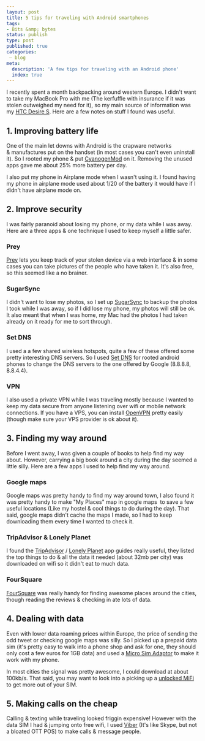 ```yaml
---
layout: post
title: 5 tips for traveling with Android smartphones
tags:
- Bits &amp; bytes
status: publish
type: post
published: true
categories:
 – blog
meta:
  description: 'A few tips for traveling with an Android phone'
  index: true
---
```

I recently spent a month backpacking around western Europe. I didn't want to take my MacBook Pro with me (The kerfuffle with insurance if it was stolen outweighed my need for it), so my main source of information was my [HTC Desire S](http://en.wikipedia.org/wiki/HTC_Desire_S). Here are a few notes on stuff I found was useful.

## 1. Improving battery life

One of the main let downs with Android is the crapware networks & manufactures put on the handset (in most cases you can't even uninstall it). So I rooted my phone & put [CyanogenMod](http://www.cyanogenmod.com/) on it. Removing the unused apps gave me about 25% more battery per day.

I also put my phone in Airplane mode when I wasn't using it. I found having my phone in airplane mode used about 1/20 of the battery it would have if I didn't have airplane mode on.

## 2. Improve security

I was fairly paranoid about losing my phone, or my data while I was away. Here are a three apps & one technique I used to keep myself a little safer.

### Prey

[Prey](http://preyproject.com/) lets you keep track of your stolen device via a web interface & in some cases you can take pictures of the people who have taken it. It's also free, so this seemed like a no brainer.

### SugarSync

I didn't want to lose my photos, so I set up [SugarSync](https://www.sugarsync.com/) to backup the photos I took while I was away, so if I did lose my phone, my photos will still be ok. It also meant that when I was home, my Mac had the photos I had taken already on it ready for me to sort through.

### Set DNS

I used a a few shared wireless hotspots, quite a few of these offered some pretty interesting DNS servers. So I used [Set DNS](https://play.google.com/store/apps/details?id=uk.co.mytechie.setDNS&hl=en) for rooted android phones to change the DNS servers to the one offered by Google (8.8.8.8, 8.8.4.4).

### VPN

I also used a private VPN while I was traveling mostly because I wanted to keep my data secure from anyone listening over wifi or mobile network connections. If you have a VPS, you can install [OpenVPN](http://blog.ninjahideout.com/posts/osx-ubuntu-and-openvpn-in-5-minutes) pretty easily (though make sure your VPS provider is ok about it).

## 3. Finding my way around

Before I went away, I was given a couple of books to help find my way about. However, carrying a big book around a city during the day seemed a little silly. Here are a few apps I used to help find my way around.

### Google maps

Google maps was pretty handy to find my way around town, I also found it was pretty handy to make "My Places" map in google maps  to save a few useful locations (Like my hostel & cool things to do during the day). That said, google maps didn't cache the maps I made, so I had to keep downloading them every time I wanted to check it.

### TripAdvisor & Lonely Planet

I found the [TripAdvisor](https://play.google.com/store/apps/developer?id=TripAdvisor) / [Lonely Planet](https://play.google.com/store/apps/developer?id=Lonely+Planet,+Inc.) app guides really useful, they listed the top things to do & all the data it needed (about 32mb per city) was downloaded on wifi so it didn't eat to much data.

### FourSquare

[FourSquare](https://play.google.com/store/apps/details?id=com.joelapenna.foursquared) was really handy for finding awesome places around the cities, though reading the reviews & checking in ate lots of data.

## 4. Dealing with data

Even with lower data roaming prices within Europe, the price of sending the odd tweet or checking google maps was silly. So I picked up a prepaid data sim (it's pretty easy to walk into a phone shop and ask for one, they should only cost a few euros for 1GB data) and used a [Micro Sim Adaptor](http://www.amazon.co.uk/gp/product/B005SV2H9I/ref=as_li_ss_tl?ie=UTF8&camp=1634&creative=19450&creativeASIN=B005SV2H9I&linkCode=as2&tag=fulondes-21) to make it work with my phone.

In most cities the signal was pretty awesome, I could download at about 100kb/s. That said, you may want to look into a picking up a [unlocked MiFi](http://www.amazon.co.uk/gp/product/B005KLOLM2/ref=as_li_ss_tl?ie=UTF8&camp=1634&creative=19450&creativeASIN=B005KLOLM2&linkCode=as2&tag=fulondes-21) to get more out of your SIM.

## 5. Making calls on the cheap

Calling & texting while traveling looked friggin expensive! However with the data SIM I had & jumping onto free wifi, I used [Viber](http://www.viber.com/) (It's like Skype, but not a bloated OTT POS) to make calls & message people.
